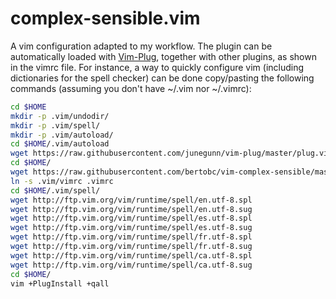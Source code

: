 # complex-sensible.vim

A vim configuration adapted to my workflow. The plugin can be automatically loaded with [Vim-Plug](https://github.com/junegunn/vim-plug), together with other plugins, as shown in the vimrc file. For instance, a way to quickly configure vim (including dictionaries for the spell checker) can be done copy/pasting the following commands (assuming you don't have ~/.vim nor ~/.vimrc):

```bash
cd $HOME
mkdir -p .vim/undodir/
mkdir -p .vim/spell/
mkdir -p .vim/autoload/
cd $HOME/.vim/autoload
wget https://raw.githubusercontent.com/junegunn/vim-plug/master/plug.vim
cd $HOME/
wget https://raw.githubusercontent.com/bertobc/vim-complex-sensible/master/vimrc -O .vim/vimrc
ln -s .vim/vimrc .vimrc
cd $HOME/.vim/spell/
wget http://ftp.vim.org/vim/runtime/spell/en.utf-8.spl
wget http://ftp.vim.org/vim/runtime/spell/en.utf-8.sug
wget http://ftp.vim.org/vim/runtime/spell/es.utf-8.spl
wget http://ftp.vim.org/vim/runtime/spell/es.utf-8.sug
wget http://ftp.vim.org/vim/runtime/spell/fr.utf-8.spl
wget http://ftp.vim.org/vim/runtime/spell/fr.utf-8.sug
wget http://ftp.vim.org/vim/runtime/spell/ca.utf-8.spl
wget http://ftp.vim.org/vim/runtime/spell/ca.utf-8.sug
cd $HOME/
vim +PlugInstall +qall
```


